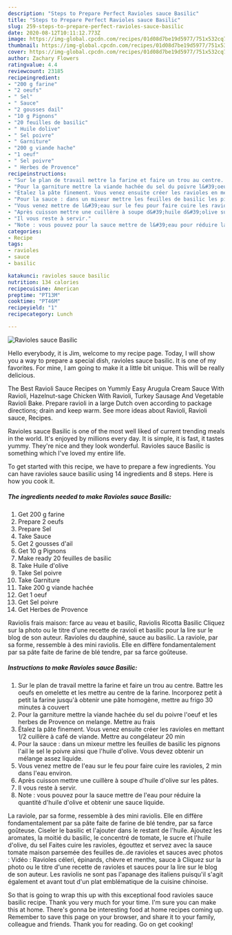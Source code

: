 ```yaml
---
description: "Steps to Prepare Perfect Ravioles sauce Basilic"
title: "Steps to Prepare Perfect Ravioles sauce Basilic"
slug: 259-steps-to-prepare-perfect-ravioles-sauce-basilic
date: 2020-08-12T10:11:12.773Z
image: https://img-global.cpcdn.com/recipes/01d08d7be19d5977/751x532cq70/ravioles-sauce-basilic-photo-principale-de-la-recette.jpg
thumbnail: https://img-global.cpcdn.com/recipes/01d08d7be19d5977/751x532cq70/ravioles-sauce-basilic-photo-principale-de-la-recette.jpg
cover: https://img-global.cpcdn.com/recipes/01d08d7be19d5977/751x532cq70/ravioles-sauce-basilic-photo-principale-de-la-recette.jpg
author: Zachary Flowers
ratingvalue: 4.4
reviewcount: 23185
recipeingredient:
- "200 g farine"
- "2 oeufs"
- " Sel"
- " Sauce"
- "2 gousses dail"
- "10 g Pignons"
- "20 feuilles de basilic"
- " Huile dolive"
- " Sel poivre"
- " Garniture"
- "200 g viande hache"
- "1 oeuf"
- " Sel poivre"
- " Herbes de Provence"
recipeinstructions:
- "Sur le plan de travail mettre la farine et faire un trou au centre. Battre les oeufs en omelette et les mettre au centre de la farine. Incorporez petit à petit la farine jusqu&#39;à obtenir une pâte homogène, mettre au frigo 30 minutes à couvert"
- "Pour la garniture mettre la viande hachée du sel du poivre l&#39;oeuf et les herbes de Provence on melange. Mettre au frais"
- "Étalez la pâte finement. Vous venez ensuite créer les ravioles en mettant 1/2 cuillère à café de viande. Mettre au congélateur 20 min"
- "Pour la sauce : dans un mixeur mettre les feuilles de basilic les pignons l&#39;ail le sel le poivre ainsi que l&#39;huile d&#39;olive. Vous devez obtenir un mélange assez liquide."
- "Vous venez mettre de l&#39;eau sur le feu pour faire cuire les ravioles, 2 min dans l&#39;eau environ."
- "Après cuisson mettre une cuillère à soupe d&#39;huile d&#39;olive sur les pâtes."
- "Il vous reste à servir."
- "Note : vous pouvez pour la sauce mettre de l&#39;eau pour réduire la quantité d&#39;huile d&#39;olive et obtenir une sauce liquide."
categories:
- Recipe
tags:
- ravioles
- sauce
- basilic

katakunci: ravioles sauce basilic 
nutrition: 134 calories
recipecuisine: American
preptime: "PT13M"
cooktime: "PT46M"
recipeyield: "1"
recipecategory: Lunch

---
```



![Ravioles sauce Basilic](https://img-global.cpcdn.com/recipes/01d08d7be19d5977/751x532cq70/ravioles-sauce-basilic-photo-principale-de-la-recette.jpg)

Hello everybody, it is Jim, welcome to my recipe page. Today, I will show you a way to prepare a special dish, ravioles sauce basilic. It is one of my favorites. For mine, I am going to make it a little bit unique. This will be really delicious.

The Best Ravioli Sauce Recipes on Yummly Easy Arugula Cream Sauce With Ravioli, Hazelnut-sage Chicken With Ravioli, Turkey Sausage And Vegetable Ravioli Bake. Prepare ravioli in a large Dutch oven according to package directions; drain and keep warm. See more ideas about Ravioli, Ravioli sauce, Recipes.

Ravioles sauce Basilic is one of the most well liked of current trending meals in the world. It's enjoyed by millions every day. It is simple, it is fast, it tastes yummy. They're nice and they look wonderful. Ravioles sauce Basilic is something which I've loved my entire life.


To get started with this recipe, we have to prepare a few ingredients. You can have ravioles sauce basilic using 14 ingredients and 8 steps. Here is how you cook it.

<!--inarticleads1-->

##### The ingredients needed to make Ravioles sauce Basilic:

1. Get 200 g farine
1. Prepare 2 oeufs
1. Prepare  Sel
1. Take  Sauce
1. Get 2 gousses d&#39;ail
1. Get 10 g Pignons
1. Make ready 20 feuilles de basilic
1. Take  Huile d&#39;olive
1. Take  Sel poivre
1. Take  Garniture
1. Take 200 g viande hachée
1. Get 1 oeuf
1. Get  Sel poivre
1. Get  Herbes de Provence


Raviolis frais maison: farce au veau et basilic, Raviolis Ricotta Basilic Cliquez sur la photo ou le titre d&#39;une recette de ravioli et basilic pour la lire sur le blog de son auteur. Ravioles du dauphiné, sauce au basilic. La raviole, par sa forme, ressemble à des mini raviolis. Elle en diffère fondamentalement par sa pâte faite de farine de blé tendre, par sa farce goûteuse. 

<!--inarticleads2-->

##### Instructions to make Ravioles sauce Basilic:

1. Sur le plan de travail mettre la farine et faire un trou au centre. Battre les oeufs en omelette et les mettre au centre de la farine. Incorporez petit à petit la farine jusqu&#39;à obtenir une pâte homogène, mettre au frigo 30 minutes à couvert
1. Pour la garniture mettre la viande hachée du sel du poivre l&#39;oeuf et les herbes de Provence on melange. Mettre au frais
1. Étalez la pâte finement. Vous venez ensuite créer les ravioles en mettant 1/2 cuillère à café de viande. Mettre au congélateur 20 min
1. Pour la sauce : dans un mixeur mettre les feuilles de basilic les pignons l&#39;ail le sel le poivre ainsi que l&#39;huile d&#39;olive. Vous devez obtenir un mélange assez liquide.
1. Vous venez mettre de l&#39;eau sur le feu pour faire cuire les ravioles, 2 min dans l&#39;eau environ.
1. Après cuisson mettre une cuillère à soupe d&#39;huile d&#39;olive sur les pâtes.
1. Il vous reste à servir.
1. Note : vous pouvez pour la sauce mettre de l&#39;eau pour réduire la quantité d&#39;huile d&#39;olive et obtenir une sauce liquide.


La raviole, par sa forme, ressemble à des mini raviolis. Elle en diffère fondamentalement par sa pâte faite de farine de blé tendre, par sa farce goûteuse. Ciseler le basilic et l&#39;ajouter dans le restant de l&#39;huile. Ajoutez les aromates, la moitié du basilic, le concentré de tomate, le sucre et l&#39;huile d&#39;olive, du sel Faites cuire les ravioles, égouttez et servez avec la sauce tomate maison parsemée des feuilles de..de ravioles et sauces avec photos : Vidéo : Ravioles céleri, épinards, chèvre et menthe, sauce à Cliquez sur la photo ou le titre d&#39;une recette de ravioles et sauces pour la lire sur le blog de son auteur. Les raviolis ne sont pas l&#39;apanage des italiens puisqu&#39;il s&#39;agit également et avant tout d&#39;un plat emblématique de la cuisine chinoise. 

So that is going to wrap this up with this exceptional food ravioles sauce basilic recipe. Thank you very much for your time. I'm sure you can make this at home. There's gonna be interesting food at home recipes coming up. Remember to save this page on your browser, and share it to your family, colleague and friends. Thank you for reading. Go on get cooking!
